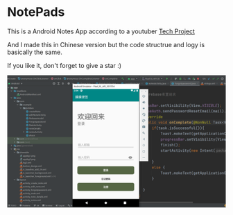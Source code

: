 # NotePads
This is a Android Notes App according to a youtuber [Tech Project](https://www.youtube.com/watch?v=Y37PsbMiZ0k&list=PL1tIj6UC0gcut51pibe8VRw4wauQRkEJJ)

And I made this in Chinese version but the code structrue and logy is basically the same.


If you like it, don't forget to give a star :)


![img](https://github.com/dumeo/NotePads/blob/master/2022-01-14_22h04_50.png)
